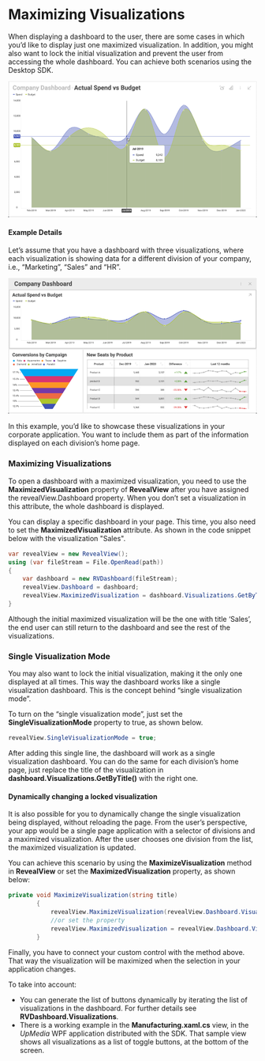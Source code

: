 # Maximizing Visualizations
When displaying a dashboard to the user, there are some cases in which
you’d like to display just one maximized visualization. In addition, you
might also want to lock the initial visualization and prevent the user
from accessing the whole dashboard. You can achieve both scenarios using
the Desktop SDK.

![](images/maximize-three_divisions_dashboard_maximized.png)

#### Example Details

Let’s assume that you have a dashboard with three visualizations, where
each visualization is showing data for a different division of your
company, i.e., “Marketing”, “Sales” and “HR”.

![](images/maximize-three_divisions_dashboard.png)

In this example, you’d like to showcase these visualizations in your
corporate application. You want to include them as part of the
information displayed on each division’s home page.

### Maximizing Visualizations

To open a dashboard with a maximized visualization, you need to use the __MaximizedVisualization__ property of __RevealView__ after you have assigned the revealView.Dashboard property. When you don’t set a visualization in this attribute, the whole dashboard is displayed.

You can display a specific dashboard in your page. This time, you also need to set the __MaximizedVisualization__ attribute. As shown in the code snippet below with the visualization "Sales".

``` csharp
var revealView = new RevealView();
using (var fileStream = File.OpenRead(path))
{
    var dashboard = new RVDashboard(fileStream);
    revealView.Dashboard = dashboard;
    revealView.MaximizedVisualization = dashboard.Visualizations.GetByTitle("Sales");
}
```

Although the initial maximized visualization will be the one with title ‘Sales’, the end user can still return to the dashboard and see the rest of the visualizations.

### Single Visualization Mode

You may also want to lock the initial visualization, making it the only
one displayed at all times. This way the dashboard works like a single
visualization dashboard. This is the concept behind “single
visualization mode”.

To turn on the “single visualization mode”, just set the
__SingleVisualizationMode__
property to true, as shown below.

``` csharp
revealView.SingleVisualizationMode = true;
```

After adding this single line, the dashboard will work as a single
visualization dashboard. You can do the same for each division’s home
page, just replace the title of the visualization in
__dashboard.Visualizations.GetByTitle()__
with the right one.

#### Dynamically changing a locked visualization

It is also possible for you to dynamically change the single
visualization being displayed, without reloading the page. From the
user’s perspective, your app would be a single page application with a
selector of divisions and a maximized visualization. After the user
chooses one division from the list, the maximized visualization is
updated.

You can achieve this scenario by using the
__MaximizeVisualization__
method in __RevealView__ or set the __MaximizedVisualization__ property, as
shown below:

``` csharp
private void MaximizeVisualization(string title)
        {
            revealView.MaximizeVisualization(revealView.Dashboard.Visualizations.GetTitle(title));
            //or set the property
            revealView.MaximizedVisualization = revealView.Dashboard.Visualizations.GetTitle(title);
        }
```

Finally, you have to connect your custom control with the method above.
That way the visualization will be maximized when the selection in your
application changes.

To take into account:

  - You can generate the list of buttons dynamically by iterating the
    list of visualizations in the dashboard. For further details see
    __RVDashboard.Visualizations__.
  - There is a working example in the **Manufacturing.xaml.cs** view, in
    the *UpMedia* WPF application distributed with the SDK. That sample
    view shows all visualizations as a list of toggle buttons, at the bottom of the screen.
